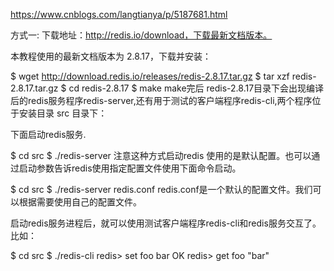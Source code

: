 https://www.cnblogs.com/langtianya/p/5187681.html


方式一:
下载地址：http://redis.io/download，下载最新文档版本。

本教程使用的最新文档版本为 2.8.17，下载并安装：

$ wget http://download.redis.io/releases/redis-2.8.17.tar.gz
$ tar xzf redis-2.8.17.tar.gz
$ cd redis-2.8.17
$ make
make完后 redis-2.8.17目录下会出现编译后的redis服务程序redis-server,还有用于测试的客户端程序redis-cli,两个程序位于安装目录 src 目录下：

下面启动redis服务.

$ cd src
$ ./redis-server
注意这种方式启动redis 使用的是默认配置。也可以通过启动参数告诉redis使用指定配置文件使用下面命令启动。

$ cd src
$ ./redis-server redis.conf
redis.conf是一个默认的配置文件。我们可以根据需要使用自己的配置文件。

启动redis服务进程后，就可以使用测试客户端程序redis-cli和redis服务交互了。 比如：

$ cd src
$ ./redis-cli
redis> set foo bar
OK
redis> get foo
"bar"

